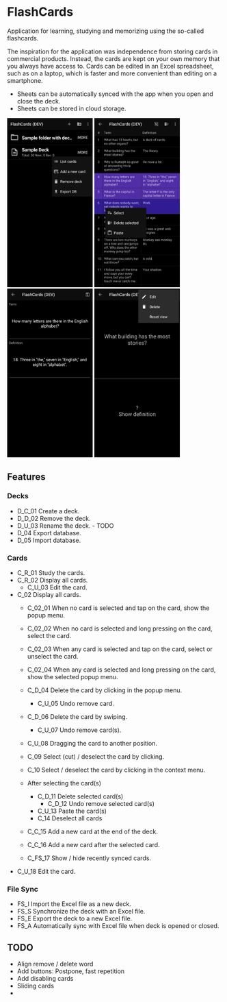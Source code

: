 # FlashCards

Application for learning, studying and memorizing using the so-called flashcards.

The inspiration for the application was independence from storing cards in commercial products.
Instead, the cards are kept on your own memory that you always have access to. Cards can be edited
in an Excel spreadsheet, such as on a laptop, which is faster and more convenient than editing on a
smartphone.

- Sheets can be automatically synced with the app when you open and close the deck.
- Sheets can be stored in cloud storage.

<p float="left">
<img src="docs/ListDecksActivity.jpg" width="200">
<img src="docs/ListCardsActivity.jpg" width="200">
<img src="docs/EditCardActivity.jpg" width="200">
<img src="docs/StudyCardActivity.jpg" width="200">
</p>

## Features

### Decks

- D_C_01 Create a deck.
- D_D_02 Remove the deck.
- D_U_03 Rename the deck. - TODO
- D_04 Export database.
- D_05 Import database.

### Cards

- C_R_01 Study the cards.
- C_R_02 Display all cards.
    - C_U_03 Edit the card.
- C_02 Display all cards.
    - C_02_01 When no card is selected and tap on the card, show the popup menu.
    - C_02_02 When no card is selected and long pressing on the card, select the card.
    - C_02_03 When any card is selected and tap on the card, select or unselect the card.
    - C_02_04 When any card is selected and long pressing on the card, show the selected popup menu.

    - C_D_04 Delete the card by clicking in the popup menu.
        - C_U_05 Undo remove card.
    - C_D_06 Delete the card by swiping.
        - C_U_07 Undo remove card(s).
    - C_U_08 Dragging the card to another position.
    - C_09 Select (cut) / deselect the card by clicking.
    - C_10 Select / deselect the card by clicking in the context menu.
    - After selecting the card(s)
        - C_D_11 Delete selected card(s)
            - C_D_12 Undo remove selected card(s)
        - C_U_13 Paste the card(s)
        - C_14 Deselect all cards
    - C_C_15 Add a new card at the end of the deck.
    - C_C_16 Add a new card after the selected card.
    - C_FS_17 Show / hide recently synced cards.
- C_U_18 Edit the card.

### File Sync

- FS_I Import the Excel file as a new deck.
- FS_S Synchronize the deck with an Excel file.
- FS_E Export the deck to a new Excel file.
- FS_A Automatically sync with Excel file when deck is opened or closed.

## TODO

- Align remove / delete word
- Add buttons: Postpone, fast repetition
- Add disabling cards
- Sliding cards
- 
